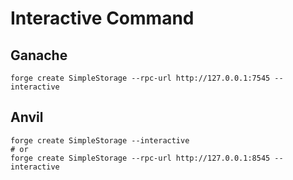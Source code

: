 # Interactive Command

## Ganache

```shell
forge create SimpleStorage --rpc-url http://127.0.0.1:7545 --interactive
```

## Anvil

```shell
forge create SimpleStorage --interactive
# or
forge create SimpleStorage --rpc-url http://127.0.0.1:8545 --interactive
```
